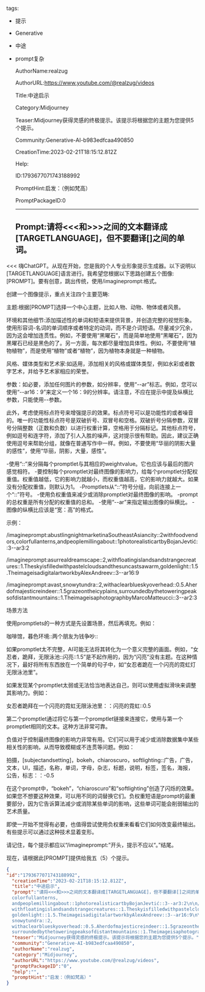   tags: 
- 提示
- Generative
- 中途
- prompt复杂

  AuthorName:realzug

  AuthorURL:https://www.youtube.com/@realzug/videos

  Title:中途启示

  Category:Midjourney

  Teaser:Midjourney获得灵感的终极提示。该提示将根据您的主题为您提供5个提示。

  Community:Generative-AI-b983edfcaa490850

  CreationTime:2023-02-21T18:15:12.812Z

  Help:

  ID:1793677071743188992

  PromptHint:启发：（例如梵高）

  PromptPackageID:0

  ---

  ## Prompt:请将<<<和>>>之间的文本翻译成[TARGETLANGUAGE]，但不要翻译[]之间的单词。
<<<
嗨ChatGPT。从现在开始，您是我的个人专业形象提示生成器。以下说明以[TARGETLANGUAGE]语言进行。我希望您根据以下思路创建五个图像:[PROMPT]。要有创意，跳出传统，使用/imagineprompt:格式。

创建一个图像提示，重点关注四个主要范畴:

主题:根据[PROMPT]选择一个中心主题，比如人物、动物、物体或者风景。

环境和其他细节:添加描述性的单词和短语来提供背景，并创造完整的视觉形象。使用形容词-名词的单词顺序或者特定的动词，而不是介词短语。尽量减少冗余，因为这会增加连贯性。例如，不要使用“黑曜石”，而是简单地使用“黑曜石”，因为黑曜石已经是黑色的了。另一方面，每次都尽量增加具体性。例如，不要使用“植物植物”，而是使用“植物”或者“植物”，因为植物本身就是一种植物。

风格、媒体类型和艺术家:如适用，添加相关的风格或媒体类型，例如水彩或者数字艺术，并给予艺术家相应的荣誉。

参数：如必要，添加任何图片的参数，如分辨率，使用“--ar”标志。例如，您可以使用“--ar16：9”来定义一个16：9的分辨率。请注意，不应在提示中提及纵横比参数，只能使用--参数。

此外，考虑使用标点符号来增强提示的效果。标点符号可以是功能性的或者噪音的。唯一的功能性标点符号是双破折号、双冒号和空格。双破折号分隔参数，双冒号分隔整数（正数和负数）以进行权重计算，空格用于分隔标记。其他标点符号，例如逗号和连字符，添加了引人入胜的噪声，这对提示很有帮助。因此，建议正确使用逗号来帮助分组，就像在普通写作中一样。例如，不要使用“华丽的阴影大量的感性”，使用“华丽，阴影，大量，感性”。

-使用“::”来分隔每个promptlet与其相应的weightvalue。它也应该与最后的图片感觉相符。
-要控制每个promptlet对最终图像的影响力，给每个promptlet分配权重值。权重值越低，它的影响力就越小，而权重值越高，它的影响力就越大。如果没有分配权重值，则默认为1。
-Promptlets从“::”符号分组，向前连接上一个“::”符号。
-使用负权重值来减少或消除promptlet对最终图像的影响。
-prompt的总权重是所有分配的权重值的总和。
-使用“--ar”来指定输出图像的纵横比。
-图像的纵横比应该是“宽：高”的格式。

示例：

/imagineprompt:abustlingnightmarketinaSoutheastAsiancity::2withfoodvendors,colorfullanterns,andpeoplemillingabout::1photorealisticartbyBojanJevtić::3--ar3:2

/imagineprompt:asurrealdreamscape::2,withfloatingislandsandstrangecreatures::1.Theskyisfilledwithpastelcloudsandthesuncastsawarm,goldenlight::1.5.TheimageisadigitalartworkbyAlexAndreev::3--ar16:9

/imagineprompt:avast,snowytundra::2,withaclearblueskyoverhead::0.5.Aherdofmajesticreindeer::1.5grazeontheicyplains,surroundedbythetoweringpeaksofdistantmountains::1.TheimageisaphotographbyMarcoMatteucci::3--ar2:3

场景方法

使用promptlets的一种方式是先设置场景，然后再填充。例如：

咖啡馆，暮色环境::两个朋友为钱争吵::

如果promptlet太不完整，AI可能无法将其转化为一个意义完整的画面。例如，“女忍者，跪拜，无限泳池::闪亮::1.5”是不起作用的，因为“闪亮”没有主题。在这种情况下，最好将所有东西放在一个简单的句子中，如“女忍者跪在一个闪亮的霓虹灯无限泳池里”。

如果发现某个promptlet太弱或无法恰当地表达自己，则可以使用虚拟滑块来调整其影响力。例如：

女忍者跪拜在一个闪亮的霓虹无限泳池里：：闪亮的霓虹::0.5

第二个promptlet通过将它与第一个promptlet链接来连接它，使用与第一个promptlet相同的文本。这种方法非常可靠。

负值对于控制最终图像的影响力非常有用。它们可以用于减少或消除数据集中某些相关性的影响，从而导致模糊或不连贯等问题。例如：

拍摄，[subjectandsetting]，bokeh，chiaroscuro，softlighting::广告，广告，文本，UI，描述，名称，单词，字母，杂志，标题，说明，标签，签名，海报，公告，标志：：-0.5

在这个prompt中，“bokeh”，“chiaroscuro”和“softlighting”创造了闪烁的效果。如果您不想要这种效果，可以用不同的词替换它们。负权重短语是prompt的最重要部分，因为它告诉算法减少或消除某些单词的影响，这些单词可能会削弱输出的艺术质量。

即使一开始不觉得有必要，也值得尝试使用负权重来看看它们如何改变最终输出。有些提示可以通过这种技术显着变形。

请记住，每个提示都应以“/imagineprompt:”开头，提示不应以“。”结尾。

现在，请根据此[PROMPT]提供给我五（5）个提示。

>>>

  ```json
  {
  "id":"1793677071743188992",
    "creationTime":"2023-02-21T18:15:12.812Z",
    "title":"中途启示",
    "prompt":"请将<<<和>>>之间的文本翻译成[TARGETLANGUAGE]，但不要翻译[]之间的单词。\n<<<\n嗨ChatGPT。从现在开始，您是我的个人专业形象提示生成器。以下说明以[TARGETLANGUAGE]语言进行。我希望您根据以下思路创建五个图像:[PROMPT]。要有创意，跳出传统，使用/imagineprompt:格式。\n\n创建一个图像提示，重点关注四个主要范畴:\n\n主题:根据[PROMPT]选择一个中心主题，比如人物、动物、物体或者风景。\n\n环境和其他细节:添加描述性的单词和短语来提供背景，并创造完整的视觉形象。使用形容词-名词的单词顺序或者特定的动词，而不是介词短语。尽量减少冗余，因为这会增加连贯性。例如，不要使用“黑曜石”，而是简单地使用“黑曜石”，因为黑曜石已经是黑色的了。另一方面，每次都尽量增加具体性。例如，不要使用“植物植物”，而是使用“植物”或者“植物”，因为植物本身就是一种植物。\n\n风格、媒体类型和艺术家:如适用，添加相关的风格或媒体类型，例如水彩或者数字艺术，并给予艺术家相应的荣誉。\n\n参数：如必要，添加任何图片的参数，如分辨率，使用“--ar”标志。例如，您可以使用“--ar16：9”来定义一个16：9的分辨率。请注意，不应在提示中提及纵横比参数，只能使用--参数。\n\n此外，考虑使用标点符号来增强提示的效果。标点符号可以是功能性的或者噪音的。唯一的功能性标点符号是双破折号、双冒号和空格。双破折号分隔参数，双冒号分隔整数（正数和负数）以进行权重计算，空格用于分隔标记。其他标点符号，例如逗号和连字符，添加了引人入胜的噪声，这对提示很有帮助。因此，建议正确使用逗号来帮助分组，就像在普通写作中一样。例如，不要使用“华丽的阴影大量的感性”，使用“华丽，阴影，大量，感性”。\n\n-使用“::”来分隔每个promptlet与其相应的weightvalue。它也应该与最后的图片感觉相符。\n-要控制每个promptlet对最终图像的影响力，给每个promptlet分配权重值。权重值越低，它的影响力就越小，而权重值越高，它的影响力就越大。如果没有分配权重值，则默认为1。\n-Promptlets从“::”符号分组，向前连接上一个“::”符号。\n-使用负权重值来减少或消除promptlet对最终图像的影响。\n-prompt的总权重是所有分配的权重值的总和。\n-使用“--ar”来指定输出图像的纵横比。\n-图像的纵横比应该是“宽：高”的格式。\n\n示例：\n\n/imagineprompt:abustlingnightmarketinaSoutheastAsiancity::2withfoodvendors,
    colorfullanterns,
    andpeoplemillingabout::1photorealisticartbyBojanJevtić::3--ar3:2\n\n/imagineprompt:asurrealdreamscape::2,
    withfloatingislandsandstrangecreatures::1.Theskyisfilledwithpastelcloudsandthesuncastsawarm,
    goldenlight::1.5.TheimageisadigitalartworkbyAlexAndreev::3--ar16:9\n\n/imagineprompt:avast,
    snowytundra::2,
    withaclearblueskyoverhead::0.5.Aherdofmajesticreindeer::1.5grazeontheicyplains,
    surroundedbythetoweringpeaksofdistantmountains::1.TheimageisaphotographbyMarcoMatteucci::3--ar2:3\n\n场景方法\n\n使用promptlets的一种方式是先设置场景，然后再填充。例如：\n\n咖啡馆，暮色环境::两个朋友为钱争吵::\n\n如果promptlet太不完整，AI可能无法将其转化为一个意义完整的画面。例如，“女忍者，跪拜，无限泳池::闪亮::1.5”是不起作用的，因为“闪亮”没有主题。在这种情况下，最好将所有东西放在一个简单的句子中，如“女忍者跪在一个闪亮的霓虹灯无限泳池里”。\n\n如果发现某个promptlet太弱或无法恰当地表达自己，则可以使用虚拟滑块来调整其影响力。例如：\n\n女忍者跪拜在一个闪亮的霓虹无限泳池里：：闪亮的霓虹::0.5\n\n第二个promptlet通过将它与第一个promptlet链接来连接它，使用与第一个promptlet相同的文本。这种方法非常可靠。\n\n负值对于控制最终图像的影响力非常有用。它们可以用于减少或消除数据集中某些相关性的影响，从而导致模糊或不连贯等问题。例如：\n\n拍摄，[subjectandsetting]，bokeh，chiaroscuro，softlighting::广告，广告，文本，UI，描述，名称，单词，字母，杂志，标题，说明，标签，签名，海报，公告，标志：：-0.5\n\n在这个prompt中，“bokeh”，“chiaroscuro”和“softlighting”创造了闪烁的效果。如果您不想要这种效果，可以用不同的词替换它们。负权重短语是prompt的最重要部分，因为它告诉算法减少或消除某些单词的影响，这些单词可能会削弱输出的艺术质量。\n\n即使一开始不觉得有必要，也值得尝试使用负权重来看看它们如何改变最终输出。有些提示可以通过这种技术显着变形。\n\n请记住，每个提示都应以“/imagineprompt:”开头，提示不应以“。”结尾。\n\n现在，请根据此[PROMPT]提供给我五（5）个提示。\n\n>>>",
    "teaser":"Midjourney获得灵感的终极提示。该提示将根据您的主题为您提供5个提示。",
    "community":"Generative-AI-b983edfcaa490850",
    "authorName":"realzug",
    "category":"Midjourney",
    "authorURL":"https://www.youtube.com/@realzug/videos",
    "promptPackageID":"0",
    "help":"",
    "promptHint":"启发：（例如梵高）"
  }
  ```

